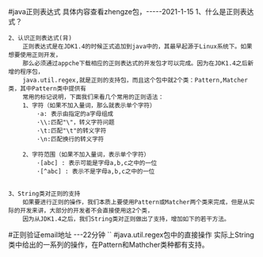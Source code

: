 #java正则表达式  具体内容查看zhengze包，-----2021-1-15
    1、什么是正则表达式？
    
    2、认识正则表达式(背)
        正则表达式是在JDK1.4的时候正式追加到java中的，其最早起源于Linux系统下。如果想要使用正则开发，
        那么必须通过appche下载相应的正则表达式的开发包才可以完成。因为在JDK1.4之后新增的程序包，
        java.util.regex,就是正则的支持包，而且这个包中就2个类：Pattern,Matcher类，其中Pattern类中提供有
        常用的标记说明，下面我们来看几个常用的正则语法：
        1、字符（如果不加入量词，那么就表示单个字符）
            ·a: 表示由指定的a字母组成
            ·\\:匹配"\"，转义字符问题
            ·\t:匹配"\t"的转义字符
            ·\n:匹配换行的转义字符
            
        2、字符范围（如果不加入量词，表示单个字符）
            ·[abc] : 表示可能是字母a,b,c之中的一位
            ·[^abc] : 表示不是字母a,b,c之中的一位
            
            
    3、String类对正则的支持
        如果要进行正则的操作，我们本质上要使用Pattern或Matcher两个类来完成，但是从实际的开发来讲，大部分的开发者不会直接使用这2个类，
        因为从JDK1.4之后，我们String类对正则做出了支持，增加如下的若干方法。
            
#正则验证email地址 ---22分钟
    ``
#java.util.regex包中的直接操作
    实际上String类中给出的一系列的操作，在Pattern和Mathcher类种都有支持。